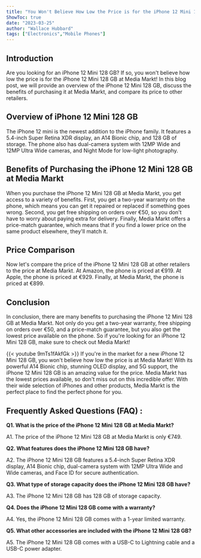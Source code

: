 ```yaml
---
title: "You Won't Believe How Low the Price is for the iPhone 12 Mini 128 GB at Media Markt!"
ShowToc: true 
date: "2023-03-25"
author: "Wallace Hubbard" 
tags: ["Electronics","Mobile Phones"]
---
```

## Introduction
Are you looking for an iPhone 12 Mini 128 GB? If so, you won't believe how low the price is for the iPhone 12 Mini 128 GB at Media Markt! In this blog post, we will provide an overview of the iPhone 12 Mini 128 GB, discuss the benefits of purchasing it at Media Markt, and compare its price to other retailers. 

## Overview of iPhone 12 Mini 128 GB
The iPhone 12 mini is the newest addition to the iPhone family. It features a 5.4-inch Super Retina XDR display, an A14 Bionic chip, and 128 GB of storage. The phone also has dual-camera system with 12MP Wide and 12MP Ultra Wide cameras, and Night Mode for low-light photography. 

## Benefits of Purchasing the iPhone 12 Mini 128 GB at Media Markt
When you purchase the iPhone 12 Mini 128 GB at Media Markt, you get access to a variety of benefits. First, you get a two-year warranty on the phone, which means you can get it repaired or replaced if something goes wrong. Second, you get free shipping on orders over €50, so you don't have to worry about paying extra for delivery. Finally, Media Markt offers a price-match guarantee, which means that if you find a lower price on the same product elsewhere, they'll match it. 

## Price Comparison
Now let's compare the price of the iPhone 12 Mini 128 GB at other retailers to the price at Media Markt. At Amazon, the phone is priced at €919. At Apple, the phone is priced at €929. Finally, at Media Markt, the phone is priced at €899. 

## Conclusion
In conclusion, there are many benefits to purchasing the iPhone 12 Mini 128 GB at Media Markt. Not only do you get a two-year warranty, free shipping on orders over €50, and a price-match guarantee, but you also get the lowest price available on the phone. So if you're looking for an iPhone 12 Mini 128 GB, make sure to check out Media Markt!

{{< youtube 9mTs1fAkfGk >}} 
If you're in the market for a new iPhone 12 Mini 128 GB, you won't believe how low the price is at Media Markt! With its powerful A14 Bionic chip, stunning OLED display, and 5G support, the iPhone 12 Mini 128 GB is an amazing value for the price. Media Markt has the lowest prices available, so don't miss out on this incredible offer. With their wide selection of iPhones and other products, Media Markt is the perfect place to find the perfect phone for you.

## Frequently Asked Questions (FAQ) :
**Q1. What is the price of the iPhone 12 Mini 128 GB at Media Markt?**

A1. The price of the iPhone 12 Mini 128 GB at Media Markt is only €749.

**Q2. What features does the iPhone 12 Mini 128 GB have?**

A2. The iPhone 12 Mini 128 GB features a 5.4-inch Super Retina XDR display, A14 Bionic chip, dual-camera system with 12MP Ultra Wide and Wide cameras, and Face ID for secure authentication.

**Q3. What type of storage capacity does the iPhone 12 Mini 128 GB have?**

A3. The iPhone 12 Mini 128 GB has 128 GB of storage capacity.

**Q4. Does the iPhone 12 Mini 128 GB come with a warranty?**

A4. Yes, the iPhone 12 Mini 128 GB comes with a 1-year limited warranty.

**Q5. What other accessories are included with the iPhone 12 Mini 128 GB?**

A5. The iPhone 12 Mini 128 GB comes with a USB-C to Lightning cable and a USB-C power adapter.


